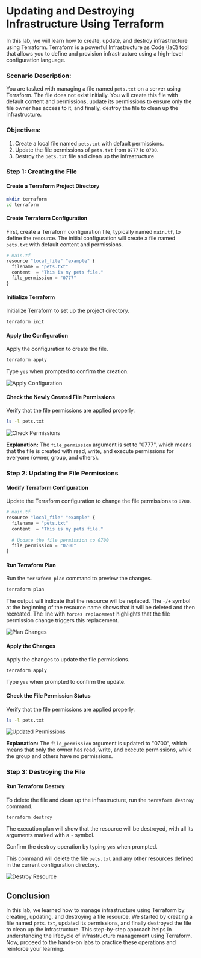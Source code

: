# Updating and Destroying Infrastructure Using Terraform

In this lab, we will learn how to create, update, and destroy infrastructure using Terraform. Terraform is a powerful Infrastructure as Code (IaC) tool that allows you to define and provision infrastructure using a high-level configuration language.

### Scenario Description:
You are tasked with managing a file named `pets.txt` on a server using Terraform. The file does not exist initially. You will create this file with default content and permissions, update its permissions to ensure only the file owner has access to it, and finally, destroy the file to clean up the infrastructure.

### Objectives:
1. Create a local file named `pets.txt` with default permissions.
2. Update the file permissions of `pets.txt` from `0777` to `0700`.
3. Destroy the `pets.txt` file and clean up the infrastructure.

### Step 1: Creating the File

#### Create a Terraform Project Directory

```sh
mkdir terraform
cd terraform
```

#### Create Terraform Configuration
First, create a Terraform configuration file, typically named `main.tf`, to define the resource. The initial configuration will create a file named `pets.txt` with default content and permissions.

```py
# main.tf
resource "local_file" "example" {
  filename = "pets.txt"
  content  = "This is my pets file."
  file_permission = "0777"
}
```

#### Initialize Terraform
Initialize Terraform to set up the project directory.

```sh
terraform init
```

#### Apply the Configuration
Apply the configuration to create the file.

```sh
terraform apply
```

Type `yes` when prompted to confirm the creation.

![Apply Configuration](https://github.com/Minhaz00/Terraform-Labs/blob/main/Terraform%20Labs/02.%20Update%20and%20Destroy%20Infra/images/faz-1.png)

#### Check the Newly Created File Permissions
Verify that the file permissions are applied properly.

```sh
ls -l pets.txt
```
![Check Permissions](https://github.com/Minhaz00/Terraform-Labs/blob/main/Terraform%20Labs/02.%20Update%20and%20Destroy%20Infra/images/faz-4.png)

**Explanation:** The `file_permission` argument is set to "0777", which means that the file is created with read, write, and execute permissions for everyone (owner, group, and others).

### Step 2: Updating the File Permissions

#### Modify Terraform Configuration
Update the Terraform configuration to change the file permissions to `0700`.

```py
# main.tf
resource "local_file" "example" {
  filename = "pets.txt"
  content  = "This is my pets file."
  
  # Update the file permission to 0700
  file_permission = "0700"
}
```

#### Run Terraform Plan
Run the `terraform plan` command to preview the changes.

```sh
terraform plan
```
The output will indicate that the resource will be replaced. The `-/+` symbol at the beginning of the resource name shows that it will be deleted and then recreated. The line with `forces replacement` highlights that the file permission change triggers this replacement.

![Plan Changes](https://github.com/Minhaz00/Terraform-Labs/blob/main/Terraform%20Labs/02.%20Update%20and%20Destroy%20Infra/images/faz-2.png)

#### Apply the Changes
Apply the changes to update the file permissions.

```sh
terraform apply
```

Type `yes` when prompted to confirm the update.

#### Check the File Permission Status
Verify that the file permissions are applied properly.

```sh
ls -l pets.txt
```
![Updated Permissions](https://github.com/Minhaz00/Terraform-Labs/blob/main/Terraform%20Labs/02.%20Update%20and%20Destroy%20Infra/images/faz-5.png)

**Explanation:** The `file_permission` argument is updated to "0700", which means that only the owner has read, write, and execute permissions, while the group and others have no permissions.

### Step 3: Destroying the File

#### Run Terraform Destroy
To delete the file and clean up the infrastructure, run the `terraform destroy` command.

```sh
terraform destroy
```

The execution plan will show that the resource will be destroyed, with all its arguments marked with a `-` symbol.

Confirm the destroy operation by typing `yes` when prompted.

This command will delete the file `pets.txt` and any other resources defined in the current configuration directory.

![Destroy Resource](https://github.com/Minhaz00/Terraform-Labs/blob/main/Terraform%20Labs/02.%20Update%20and%20Destroy%20Infra/images/faz-3.png)

## Conclusion

In this lab, we learned how to manage infrastructure using Terraform by creating, updating, and destroying a file resource. We started by creating a file named `pets.txt`, updated its permissions, and finally destroyed the file to clean up the infrastructure. This step-by-step approach helps in understanding the lifecycle of infrastructure management using Terraform. Now, proceed to the hands-on labs to practice these operations and reinforce your learning.